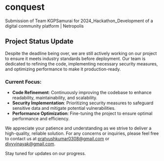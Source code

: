 # conquest
Submission of Team KGPSamurai for 2024_Hackathon_Development of a digital community platform | Netropolis

## Project Status Update

Despite the deadline being over, we are still actively working on our project to ensure it meets industry standards before deployment. Our team is dedicated to refining the code, implementing necessary security measures, and optimizing performance to make it production-ready.

### Current Focus:
- **Code Refinement**: Continuously improving the codebase to enhance readability, maintainability, and scalability.
- **Security Implementation**: Prioritizing security measures to safeguard sensitive data and mitigate potential vulnerabilities.
- **Performance Optimization**: Fine-tuning the project to ensure optimal performance and efficiency.

We appreciate your patience and understanding as we strive to deliver a high-quality, reliable solution. For any concerns or inquiries, please feel free to contact us at [pratyushkumar0308@gmail.com](mailto:pratyushkumar0308@gmail.com) or [divyvinayak@gmail.com](mailto:divyvinayak@gmail.com).

Stay tuned for updates on our progress.


